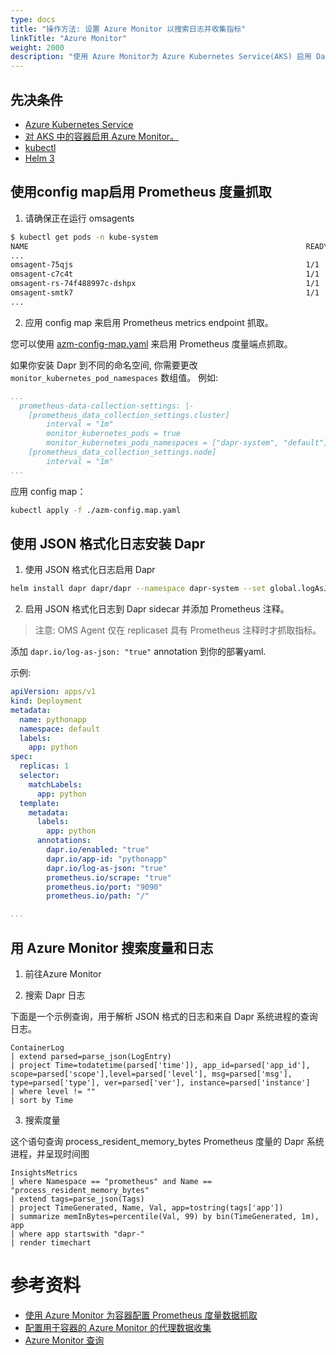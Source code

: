 ```yaml
---
type: docs
title: "操作方法: 设置 Azure Monitor 以搜索日志并收集指标"
linkTitle: "Azure Monitor"
weight: 2000
description: "使用 Azure Monitor为 Azure Kubernetes Service(AKS) 启用 Dapr 度量和日志"
---
```


## 先决条件

- [Azure Kubernetes Service](https://docs.microsoft.com/azure/aks/)
- [对 AKS 中的容器启用 Azure Monitor。](https://docs.microsoft.com/azure/azure-monitor/insights/container-insights-overview)
- [kubectl](https://kubernetes.io/docs/tasks/tools/)
- [Helm 3](https://helm.sh/)

## 使用config map启用 Prometheus 度量抓取

1. 请确保正在运行 omsagents

```bash
$ kubectl get pods -n kube-system
NAME                                                              READY   STATUS    RESTARTS   AGE
...
omsagent-75qjs                                                    1/1     Running   1          44h
omsagent-c7c4t                                                    1/1     Running   0          44h
omsagent-rs-74f488997c-dshpx                                      1/1     Running   1          44h
omsagent-smtk7                                                    1/1     Running   1          44h
...
```

2. 应用 config map 来启用 Prometheus metrics endpoint 抓取。

您可以使用 [azm-config-map.yaml](/docs/azm-config-map.yaml) 来启用 Prometheus 度量端点抓取。

如果你安装 Dapr 到不同的命名空间, 你需要更改 `monitor_kubernetes_pod_namespaces` 数组值。 例如:

```yaml
...
  prometheus-data-collection-settings: |-
    [prometheus_data_collection_settings.cluster]
        interval = "1m"
        monitor_kubernetes_pods = true
        monitor_kubernetes_pods_namespaces = ["dapr-system", "default"]
    [prometheus_data_collection_settings.node]
        interval = "1m"
...
```

应用 config map：

```bash
kubectl apply -f ./azm-config.map.yaml
```

## 使用 JSON 格式化日志安装 Dapr

1. 使用 JSON 格式化日志启用 Dapr

```bash
helm install dapr dapr/dapr --namespace dapr-system --set global.logAsJson=true
```

2. 启用 JSON 格式化日志到 Dapr sidecar 并添加 Prometheus 注释。

> 注意: OMS Agent 仅在 replicaset 具有 Prometheus 注释时才抓取指标。

添加 `dapr.io/log-as-json: "true"` annotation 到你的部署yaml.

示例:
```yaml
apiVersion: apps/v1
kind: Deployment
metadata:
  name: pythonapp
  namespace: default
  labels:
    app: python
spec:
  replicas: 1
  selector:
    matchLabels:
      app: python
  template:
    metadata:
      labels:
        app: python
      annotations:
        dapr.io/enabled: "true"
        dapr.io/app-id: "pythonapp"
        dapr.io/log-as-json: "true"
        prometheus.io/scrape: "true"
        prometheus.io/port: "9090"
        prometheus.io/path: "/"

...
```

## 用 Azure Monitor 搜索度量和日志

1. 前往Azure Monitor

2. 搜索 Dapr 日志

下面是一个示例查询，用于解析 JSON 格式的日志和来自 Dapr 系统进程的查询日志。

```
ContainerLog
| extend parsed=parse_json(LogEntry)
| project Time=todatetime(parsed['time']), app_id=parsed['app_id'], scope=parsed['scope'],level=parsed['level'], msg=parsed['msg'], type=parsed['type'], ver=parsed['ver'], instance=parsed['instance']
| where level != ""
| sort by Time
```

3. 搜索度量

这个语句查询 process_resident_memory_bytes Prometheus 度量的 Dapr 系统进程，并呈现时间图

```
InsightsMetrics
| where Namespace == "prometheus" and Name == "process_resident_memory_bytes"
| extend tags=parse_json(Tags)
| project TimeGenerated, Name, Val, app=tostring(tags['app'])
| summarize memInBytes=percentile(Val, 99) by bin(TimeGenerated, 1m), app
| where app startswith "dapr-"
| render timechart
```

# 参考资料

* [使用 Azure Monitor 为容器配置 Prometheus 度量数据抓取](https://docs.microsoft.com/azure/azure-monitor/insights/container-insights-prometheus-integration)
* [配置用于容器的 Azure Monitor 的代理数据收集](https://docs.microsoft.com/azure/azure-monitor/insights/container-insights-agent-config)
* [Azure Monitor 查询](https://docs.microsoft.com/azure/azure-monitor/log-query/query-language)
